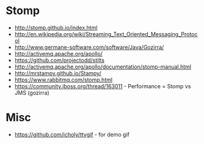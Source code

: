 # Stomp
* http://stomp.github.io/index.html
* http://en.wikipedia.org/wiki/Streaming_Text_Oriented_Messaging_Protocol
* http://www.germane-software.com/software/Java/Gozirra/
* http://activemq.apache.org/apollo/
* https://github.com/projectodd/stilts
* http://activemq.apache.org/apollo/documentation/stomp-manual.html
* http://mrstampy.github.io/Stampy/
* https://www.rabbitmq.com/stomp.html
* https://community.jboss.org/thread/163011 - Performance = Stomp vs JMS (gozirra)

# Misc
* https://github.com/icholy/ttygif - for demo gif
